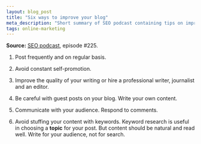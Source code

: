 ```yaml
---
layout: blog_post
title: "Six ways to improve your blog"
meta_description: "Short summary of SEO podcast containing tips on improving your blog."
tags: online-marketing
---
```


**Source:** [SEO podcast](http://www.ewebresults.com/seo-podcast/), episode #225.

1. Post frequently and on regular basis.

1. Avoid constant self-promotion.

1. Improve the quality of your writing or hire a professional writer, journalist and an editor.

1. Be careful with guest posts on your blog. Write your own content.

1. Communicate with your audience. Respond to comments.

1. Avoid stuffing your content with keywords. Keyword research is useful in choosing a **topic** for your post. But content should be natural and read well. Write for your audience, not for search.